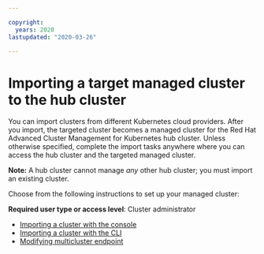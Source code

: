```yaml
---

copyright:
  years: 2020
lastupdated: "2020-03-26"

---
```


# Importing a target managed cluster to the hub cluster

You can import clusters from different Kubernetes cloud providers. After you import, the targeted cluster becomes a managed cluster for the Red Hat Advanced Cluster Management for Kubernetes hub cluster. Unless otherwise specified, complete the import tasks anywhere where you can access the hub cluster and the targeted managed cluster.

 **Note:** A hub cluster cannot manage _any_ other hub cluster; you must import an existing cluster.

Choose from the following instructions to set up your managed cluster:

**Required user type or access level**: Cluster administrator

- [Importing a cluster with the console](import_gui.md)
- [Importing a cluster with the CLI](import_cli.md)
- [Modifying multicluster endpoint](modify_endpoint.md)

